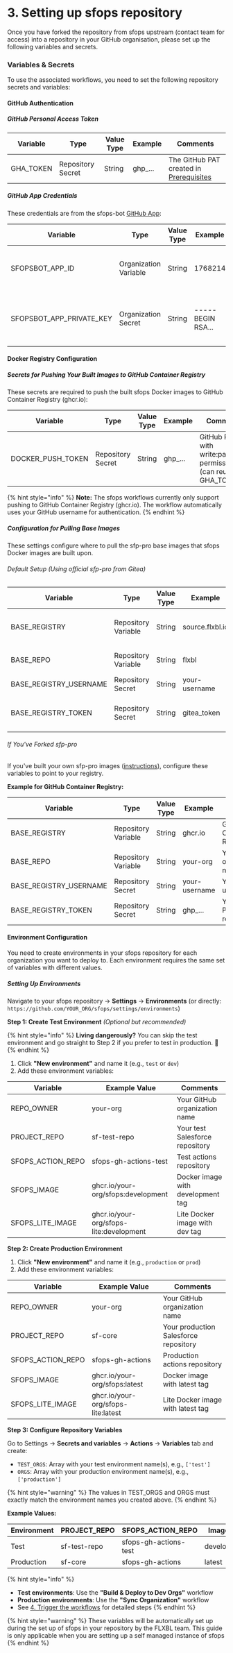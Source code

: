 # 3. Setting up sfops repository

Once you have forked the repository from sfops upstream (contact team for access) into a repository in your GitHub organisation, please set up the following variables and secrets.

### Variables & Secrets

To use the associated workflows, you need to set the following repository secrets and variables:

#### GitHub Authentication

##### GitHub Personal Access Token

| Variable  | Type              | Value Type | Example | Comments                                                             |
|-----------|-------------------|------------|---------|----------------------------------------------------------------------|
| GHA_TOKEN | Repository Secret | String     | ghp_... | The GitHub PAT created in [Prerequisites](./README.md#prerequisites) |

##### GitHub App Credentials

These credentials are from the sfops-bot [GitHub App](./github-app.md):

| Variable                 | Type                  | Value Type | Example           | Comments                                                             |
|--------------------------|-----------------------|------------|-------------------|----------------------------------------------------------------------|
| SFOPSBOT_APP_ID          | Organization Variable | String     | 1768214           | The App ID from your GitHub App settings page                        |
| SFOPSBOT_APP_PRIVATE_KEY | Organization Secret   | String     | -----BEGIN RSA... | The entire contents of the .pem file downloaded from your GitHub App |

#### Docker Registry Configuration

##### Secrets for Pushing Your Built Images to GitHub Container Registry

These secrets are required to push the built sfops Docker images to GitHub Container Registry (ghcr.io):

| Variable          | Type              | Value Type | Example | Comments                                                        |
|-------------------|-------------------|------------|---------|-----------------------------------------------------------------|
| DOCKER_PUSH_TOKEN | Repository Secret | String     | ghp_... | GitHub PAT with write:packages permission (can reuse GHA_TOKEN) |

{% hint style="info" %}
**Note:** The sfops workflows currently only support pushing to GitHub Container Registry (ghcr.io). The workflow automatically uses your GitHub username for authentication.
{% endhint %}

##### Configuration for Pulling Base Images

These settings configure where to pull the sfp-pro base images that sfops Docker images are built upon.

###### Default Setup (Using official sfp-pro from Gitea)

| Variable               | Type                | Value Type | Example         | Comments                                            |
|------------------------|---------------------|------------|-----------------|-----------------------------------------------------|
| BASE_REGISTRY          | Repository Variable | String     | source.flxbl.io | Keep as source.flxbl.io for official images         |
| BASE_REPO              | Repository Variable | String     | flxbl           | Keep as flxbl for official images                   |
| BASE_REGISTRY_USERNAME | Repository Secret   | String     | your-username   | Your Gitea username                                 |
| BASE_REGISTRY_TOKEN    | Repository Secret   | String     | gitea_token     | Your Gitea token (same as created in Prerequisites) |

###### If You've Forked sfp-pro

If you've built your own sfp-pro images ([instructions](https://docs.flxbl.io/sfp/getting-started/docker-images/sfp-pro#building-docker-images)), configure these variables to point to your registry.

**Example for GitHub Container Registry:**

| Variable               | Type                | Value Type | Example       | Comments                           |
|------------------------|---------------------|------------|---------------|------------------------------------|
| BASE_REGISTRY          | Repository Variable | String     | ghcr.io       | GitHub Container Registry          |
| BASE_REPO              | Repository Variable | String     | your-org      | Your GitHub organization name      |
| BASE_REGISTRY_USERNAME | Repository Secret   | String     | your-username | Your GitHub username               |
| BASE_REGISTRY_TOKEN    | Repository Secret   | String     | ghp_...       | Your GitHub PAT with read:packages |

#### Environment Configuration

You need to create environments in your sfops repository for each organization you want to deploy to. Each environment requires the same set of variables with different values.

##### Setting Up Environments

Navigate to your sfops repository → **Settings** → **Environments** (or directly: `https://github.com/YOUR_ORG/sfops/settings/environments`)

**Step 1: Create Test Environment** *(Optional but recommended)*

{% hint style="info" %}
**Living dangerously?** You can skip the test environment and go straight to Step 2 if you prefer to test in production. 🎲
{% endhint %}

1. Click **"New environment"** and name it (e.g., `test` or `dev`)
2. Add these environment variables:

| Variable          | Example Value                           | Comments                          |
|-------------------|-----------------------------------------|-----------------------------------|
| REPO_OWNER        | your-org                                | Your GitHub organization name     |
| PROJECT_REPO      | sf-test-repo                            | Your test Salesforce repository   |
| SFOPS_ACTION_REPO | sfops-gh-actions-test                   | Test actions repository           |
| SFOPS_IMAGE       | ghcr.io/your-org/sfops:development      | Docker image with development tag |
| SFOPS_LITE_IMAGE  | ghcr.io/your-org/sfops-lite:development | Lite Docker image with dev tag    |

**Step 2: Create Production Environment**

1. Click **"New environment"** and name it (e.g., `production` or `prod`)
2. Add these environment variables:

| Variable          | Example Value                      | Comments                              |
|-------------------|------------------------------------|---------------------------------------|
| REPO_OWNER        | your-org                           | Your GitHub organization name         |
| PROJECT_REPO      | sf-core                            | Your production Salesforce repository |
| SFOPS_ACTION_REPO | sfops-gh-actions                   | Production actions repository         |
| SFOPS_IMAGE       | ghcr.io/your-org/sfops:latest      | Docker image with latest tag          |
| SFOPS_LITE_IMAGE  | ghcr.io/your-org/sfops-lite:latest | Lite Docker image with latest tag     |

**Step 3: Configure Repository Variables**

Go to Settings → **Secrets and variables** → **Actions** → **Variables** tab and create:

- `TEST_ORGS`: Array with your test environment name(s), e.g., `['test']`
- `ORGS`: Array with your production environment name(s), e.g., `['production']`

{% hint style="warning" %}
The values in TEST_ORGS and ORGS must exactly match the environment names you created above.
{% endhint %}

**Example Values:**

| Environment | PROJECT_REPO | SFOPS_ACTION_REPO     | Image Tag   |
|-------------|--------------|-----------------------|-------------|
| Test        | sf-test-repo | sfops-gh-actions-test | development |
| Production  | sf-core      | sfops-gh-actions      | latest      |

{% hint style="info" %}
- **Test environments**: Use the **"Build & Deploy to Dev Orgs"** workflow
- **Production environments**: Use the **"Sync Organization"** workflow  
- See [4. Trigger the workflows](./4.-trigger-the-workflows.md) for detailed steps
{% endhint %}

{% hint style="warning" %}
These variables will be automatically set up during the set up of sfops in your repository by the FLXBL team. This guide is only applicable when you are setting up a self managed instance of sfops
{% endhint %}
